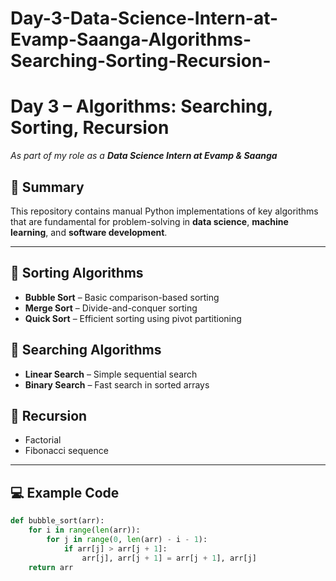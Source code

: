 # Day-3-Data-Science-Intern-at-Evamp-Saanga-Algorithms-Searching-Sorting-Recursion-
# Day 3 – Algorithms: Searching, Sorting, Recursion  
_As part of my role as a **Data Science Intern at Evamp & Saanga**_

## 📝 Summary  
This repository contains manual Python implementations of key algorithms that are fundamental for problem-solving in **data science**, **machine learning**, and **software development**.

---

## 🔹 Sorting Algorithms  
- **Bubble Sort** – Basic comparison-based sorting  
- **Merge Sort** – Divide-and-conquer sorting  
- **Quick Sort** – Efficient sorting using pivot partitioning  

## 🔹 Searching Algorithms  
- **Linear Search** – Simple sequential search  
- **Binary Search** – Fast search in sorted arrays  

## 🔹 Recursion  
- Factorial  
- Fibonacci sequence  

---

## 💻 Example Code  

```python
def bubble_sort(arr):
    for i in range(len(arr)):
        for j in range(0, len(arr) - i - 1):
            if arr[j] > arr[j + 1]:
                arr[j], arr[j + 1] = arr[j + 1], arr[j]
    return arr
